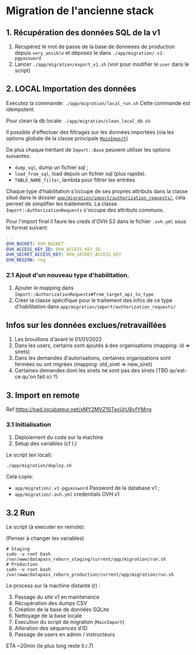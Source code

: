 # Migration de l'ancienne stack

## 1. Récupération des données SQL de la v1

1. Récupérez le mot de passe de la base de donnéees de production depuis
   `very_ansible` et déposez le dans `./app/migration/.v1-pgpassword`
2. Lancer `./app/migration/export_v1.sh` (voir pour modifier le `user` dans le
   script)

## 2. LOCAL Importation des données

Executez la commande: `./app/migration/local_run.sh`
Cette commande est idempotent.

Pour clean la db locale: `./app/migration/clean_local_db.sh`

Il possible d'effectuer des filtrages sur les données importées (via les options
globale de la classe principale [`MainImport`](./main_import.rb))

De plus chaque héritant de `Import::Base` peuvent utiliser les options
suivantes:

* `dump_sql`, dump un fichier sql ;
* `load_from_sql`, load depuis un fichier sql (plus rapide).
* `TABLE_NAME_filter`, lambda pour filtrer les entrées

Chaque type d'habilitation s'occupe de ses propres attributs dans la classe
situé dans le dossier [`app/migration/import/authorization_requests/`](./import/authorization_requests),
cela permet de simplifier les traitements. La classe
`Import::AuthorizationRequests` s'occupe des attributs communs.

Pour l'import final il faure les creds d'OVH S3 dans le fichier `.ovh.yml` sous le format suivant:

```yaml
---
OVH_BUCKET: OVH_BUCKET
OVH_ACCESS_KEY_ID: OVH_ACCESS_KEY_ID
OVH_SECRET_ACCESS_KEY: OVH_SECRET_ACCESS_KEY
OVH_REGION: reg
```

### 2.1 Ajout d'un nouveau type d'habilitation.

1. Ajouter le mapping dans `Import::AuthorizationRequests#from_target_api_to_type`
2. Créer la classe spécifique pour le traitement des infos de ce type
   d'habilitation dans `app/migration/import/authorization_requests/`

## Infos sur les données exclues/retravaillées

1. Les brouillons d'avant le 01/01/2022
2. Dans les users, certains sont ajoutés à des organisations (mapping: id => sirets)
3. Dans les demandes d'autorisations, certaines organisations sont fermées ou
   ont migrées (mapping: old_siret => new_siret)
4. Certaines demandes dont les sirets ne sont pas des sirets (TBD qu'est-ce
   qu'on fait ici ?)

## 3. Import en remote

Ref https://pad.incubateur.net/xMY2MVZ1STexUrU8yfYMng

### 3.1 Initialisation

1. Déploiement du code sur la machine
2. Setup des variables (cf I.)

Le script (en local):

```
./app/migration/deploy.sh
```

Cela copie:

* `app/migration/.v1-pgpassword` Password de la database v1 ;
* `app/migration/.ovh.yml` credentials OVH v1

## 3.2 Run

Le script (à executer en remote):

(Penser à changer les variables)

```
# Staging
sudo -u root bash /var/www/datapass_reborn_staging/current/app/migration/run.sh
# Production
sudo -u root bash /var/www/datapass_reborn_production/current/app/migration/run.sh
```

Le process sur la machine distante (r) :

3. Passage du site v1 en maintenance
4. Récupération des dumps CSV
5. Création de la base de données SQLite
6. Nettoyage de la base locale
7. Execution du script de migration (`MainImport`)
8. Alteration des séquences d'ID
9. Passage de users en admin / instructeurs

ETA ~20min (le plus long reste II.r.7)
